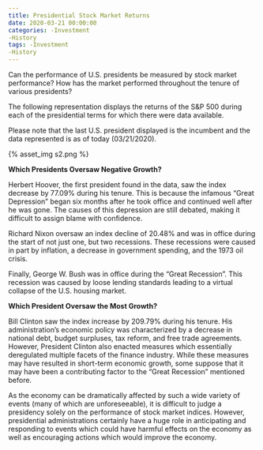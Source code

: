 ```yaml
---
title: Presidential Stock Market Returns
date: 2020-03-21 00:00:00
categories: -Investment
-History
tags: -Investment
-History
---
```

Can the performance of U.S. presidents be measured by stock market performance? How has the market performed throughout the tenure of various presidents?

The following representation displays the returns of the S&P 500 during each of the presidential terms for which there were data available.

Please note that the last U.S. president displayed is the incumbent and the data represented is as of today (03/21/2020).

{% asset_img s2.png %}

**Which Presidents Oversaw Negative Growth?**

Herbert Hoover, the first president found in the data, saw the index decrease by 77.09% during his tenure. This is because the infamous “Great Depression” began six months after he took office and continued well after he was gone. The causes of this depression are still debated, making it difficult to assign blame with confidence.

Richard Nixon oversaw an index decline of 20.48% and was in office during the start of not just one, but two recessions. These recessions were caused in part by inflation, a decrease in government spending, and the 1973 oil crisis.

Finally, George W. Bush was in office during the “Great Recession”. This recession was caused by loose lending standards leading to a virtual collapse of the U.S. housing market.

**Which President Oversaw the Most Growth?**

Bill Clinton saw the index increase by 209.79% during his tenure. His administration’s economic policy was characterized by a decrease in national debt, budget surpluses, tax reform, and free trade agreements. However, President Clinton also enacted measures which essentially deregulated multiple facets of the finance industry. While these measures may have resulted in short-term economic growth, some suppose that it may have been a contributing factor to the “Great Recession” mentioned before.

As the economy can be dramatically affected by such a wide variety of events (many of which are unforeseeable), it is difficult to judge a presidency solely on the performance of stock market indices. However, presidential administrations certainly have a huge role in anticipating and responding to events which could have harmful effects on the economy as well as encouraging actions which would improve the economy.
